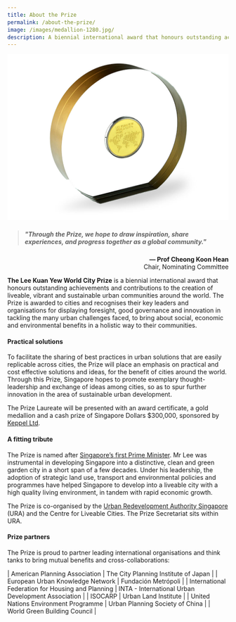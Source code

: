 ```yaml
---
title: About the Prize
permalink: /about-the-prize/
image: /images/medallion-1280.jpg/
description: A biennial international award that honours outstanding achievements and contributions to the creation of liveable, vibrant and sustainable urban communities around the world.
---
```


![medallion](/images/medallion-1280.jpg)

> ##### "Through the Prize, we hope to draw inspiration, share experiences, and progress together as a global community."

<div align="right"><b>— Prof Cheong Koon Hean</b> <br> Chair, Nominating Committee</div>

**The Lee Kuan Yew World City Prize** is a biennial international award that honours outstanding achievements and contributions to the creation of liveable, vibrant and sustainable urban communities around the world. The Prize is awarded to cities and recognises their key leaders and organisations for displaying foresight, good governance and innovation in tackling the many urban challenges faced, to bring about social, economic and environmental benefits in a holistic way to their communities.

#### **Practical solutions**

To facilitate the sharing of best practices in urban solutions that are easily replicable across cities, the Prize will place an emphasis on practical and cost effective solutions and ideas, for the benefit of cities around the world. Through this Prize, Singapore hopes to promote exemplary thought-leadership and exchange of ideas among cities, so as to spur further innovation in the area of sustainable urban development.

The Prize Laureate will be presented with an award certificate, a gold medallion and a cash prize of Singapore Dollars $300,000, sponsored by [Keppel Ltd](https://www.keppel.com/).

#### **A fitting tribute**

The Prize is named after [Singapore’s first Prime Minister](https://www.pmo.gov.sg/Past-Prime-Ministers/Mr-LEE-Kuan-Yew). Mr Lee was instrumental in developing Singapore into a distinctive, clean and green garden city in a short span of a few decades. Under his leadership, the adoption of strategic land use, transport and environmental policies and programmes have helped Singapore to develop into a liveable city with a high quality living environment, in tandem with rapid economic growth.

The Prize is co-organised by the [Urban Redevelopment Authority Singapore](https://www.ura.gov.sg/) (URA) and the Centre for Liveable Cities. The Prize Secretariat sits within URA. 

#### **Prize partners**

The Prize is proud to partner leading international organisations and think tanks to bring mutual benefits and cross-collaborations: 

| American Planning Association | The City Planning Institute of Japan |
| European Urban Knowledge Network | Fundación Metrópoli |
| International Federation for Housing and Planning | INTA - International Urban Development Association |
| ISOCARP | Urban Land Institute |
| United Nations Environment Programme | Urban Planning Society of China |
| World Green Building Council |
